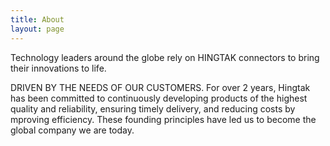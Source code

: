 ```yaml
---
title: About
layout: page
---
```


Technology leaders around the globe rely on HINGTAK connectors to bring their innovations to life.

DRIVEN BY THE NEEDS OF OUR CUSTOMERS. For over 2 years, Hingtak has been committed to continuously developing products of the highest quality and reliability, ensuring timely delivery, and reducing costs by mproving efficiency. These founding principles have led us to become the global company we are today.